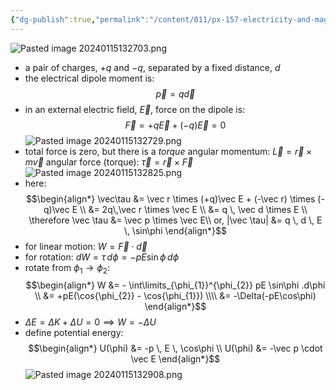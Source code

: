 ```yaml
---
{"dg-publish":true,"permalink":"/content/011/px-157-electricity-and-magnetism/px-157-b-electric-fields/i-field/px-157-b3-electrical-dipoles/","noteIcon":"1","created":"2024-10-01T18:27:10.060+01:00","updated":"2024-11-26T20:07:16.710+00:00"}
---
```


![Pasted image 20240115132703.png](/img/user/pics/Pasted%20image%2020240115132703.png)
- a pair of charges, $+q$ and $-q$, separated by a fixed distance, $d$
- the electrical dipole moment is:
$$
\vec p = q \vec d
$$
- in an external electric field, $\vec E$, force on the dipole is:
$$
\vec F = +q\vec E + (-q)\vec E = 0
$$
![Pasted image 20240115132729.png](/img/user/pics/Pasted%20image%2020240115132729.png)
- total force is zero, but there is a *torque*
	angular momentum: $\vec L = \vec r \times m\vec v$
	angular force (torque): $\vec\tau = \vec r \times \vec F$
![Pasted image 20240115132825.png](/img/user/pics/Pasted%20image%2020240115132825.png)
- here:
$$\begin{align*}
	\vec\tau &= \vec r \times (+q)\vec E + (-\vec r) \times (-q)\vec E \\
	&= 2q\,\vec r \times \vec E \\
	&= q \, \vec d \times E \\
	\therefore \vec \tau &= \vec p \times \vec E\\
	or, |\vec \tau| &= q \, d \, E \, \sin\phi
\end{align*}$$
- for linear motion: $W = \vec F \cdot \vec d$
- for rotation: $dW = \tau \, d\phi = -pE\sin{\phi} \, d\phi$
- rotate from $\phi_{1} \to \phi_{2}$:
$$\begin{align*}
	W &= - \int\limits_{\phi_{1}}^{\phi_{2}} pE \sin\phi .d\phi \\
	&= +pE(\cos{\phi_{2}} - \cos{\phi_{1}}) \\\\
	&= -\Delta(-pE\cos\phi)
\end{align*}$$
- $\Delta E = \Delta K + \Delta U = 0 \implies W = -\Delta U$
- define potential energy:
$$\begin{align*}
	U(\phi) &= -p \, E \, \cos\phi \\
	U(\phi) &= -\vec p \cdot \vec E
	\end{align*}$$
![Pasted image 20240115132908.png](/img/user/pics/Pasted%20image%2020240115132908.png)